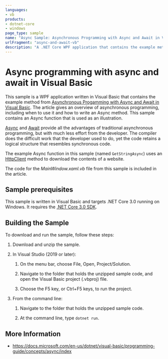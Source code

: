 ```yaml
---
languages:
- vb
products:
- dotnet-core
- windows
page_type: sample
name: "Async Sample: Asynchronous Programming with Async and Await in Visual Basic"
urlFragment: "async-and-await-vb"
description: "A .NET Core WPF application that contains the example method from Asynchronous Progamming with Async and Await in Visual Basic."
---
```

# Async programming with async and await in Visual Basic

This sample is a WPF application written in Visual Basic that contains the example method from [Asynchronous Progamming with Async and Await in Visual Basic](https://docs.microsoft.com/dotnet/visual-basic/programming-guide/concepts/async/). The article gives an overview of asynchronous programming, including when to use it and how to write an Async method. This sample contains an Async function that is used as an illustration.

[Async](https://docs.microsoft.com/dotnet/visual-basic/language-reference/modifiers/async) and [Await](https://docs.microsoft.com/dotnet/visual-basic/language-reference/operators/await-operator) provide all the advantages of traditional asynchronous programming, but with much less effort from the developer. The compiler does the difficult work that the developer used to do, yet the code retains a logical structure that resembles synchronous code.

The example Async function in this sample (named `GetStringAsync`) uses an [HttpClient](https://docs.microsoft.com/dotnet/api/system.net.http.httpclient) method to download the contents of a website.

The code for the *MainWindow.xaml.vb* file from this sample is included in the article.

## Sample prerequisites

This sample is written in Visual Basic and targets .NET Core 3.0 running on Windows. It requires the [.NET Core 3.0 SDK](https://dotnet.microsoft.com/download/dotnet-core/3.0).

## Building the Sample

To download and run the sample, follow these steps:

 1. Download and unzip the sample.
    
 2. In Visual Studio (2019 or later):
 
    1. On the menu bar, choose File, Open, Project/Solution.
 
    2. Navigate to the folder that holds the unzipped sample code, and open the Visual Basic project (.vbproj) file.
 
    3. Choose the F5 key, or Ctrl+F5 keys, to run the project.

3. From the command line:

   1. Navigate to the folder that holds the unzipped sample code.
   
   2. At the command line, type `dotnet run`.
      
 ## More Information
 
  - https://docs.microsoft.com/en-us/dotnet/visual-basic/programming-guide/concepts/async/index
